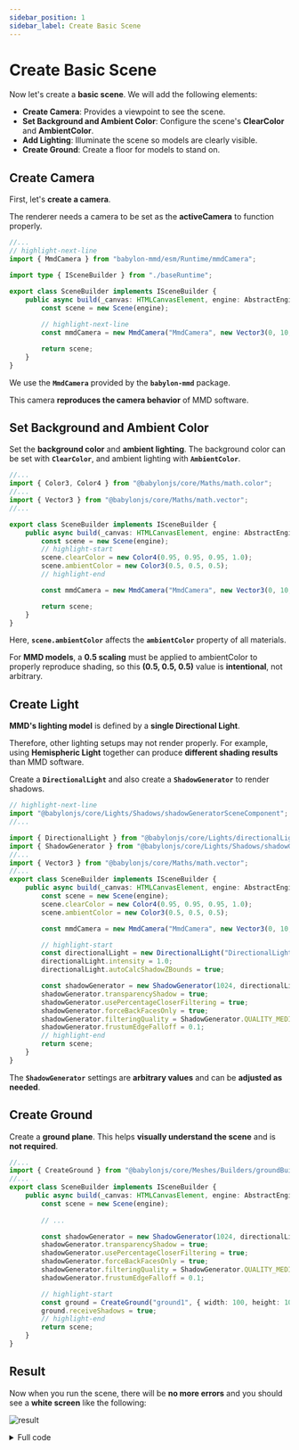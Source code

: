 ```yaml
---
sidebar_position: 1
sidebar_label: Create Basic Scene
---
```


# Create Basic Scene

Now let's create a **basic scene**. We will add the following elements:

- **Create Camera**: Provides a viewpoint to see the scene.
- **Set Background and Ambient Color**: Configure the scene's **ClearColor** and **AmbientColor**.
- **Add Lighting**: Illuminate the scene so models are clearly visible.
- **Create Ground**: Create a floor for models to stand on.

## Create Camera

First, let's **create a camera**.

The renderer needs a camera to be set as the **activeCamera** to function properly.

```typescript title="src/sceneBuilder.ts"
//...
// highlight-next-line
import { MmdCamera } from "babylon-mmd/esm/Runtime/mmdCamera";

import type { ISceneBuilder } from "./baseRuntime";

export class SceneBuilder implements ISceneBuilder {
    public async build(_canvas: HTMLCanvasElement, engine: AbstractEngine): Promise<Scene> {
        const scene = new Scene(engine);
        
        // highlight-next-line
        const mmdCamera = new MmdCamera("MmdCamera", new Vector3(0, 10, 0), scene);

        return scene;
    }
}
```

We use the **`MmdCamera`** provided by the **`babylon-mmd`** package.

This camera **reproduces the camera behavior** of MMD software.

## Set Background and Ambient Color

Set the **background color** and **ambient lighting**. The background color can be set with **`ClearColor`**, and ambient lighting with **`AmbientColor`**.

```typescript title="src/sceneBuilder.ts"
//...
import { Color3, Color4 } from "@babylonjs/core/Maths/math.color";
//...
import { Vector3 } from "@babylonjs/core/Maths/math.vector";
//...

export class SceneBuilder implements ISceneBuilder {
    public async build(_canvas: HTMLCanvasElement, engine: AbstractEngine): Promise<Scene> {
        const scene = new Scene(engine);
        // highlight-start
        scene.clearColor = new Color4(0.95, 0.95, 0.95, 1.0);
        scene.ambientColor = new Color3(0.5, 0.5, 0.5);
        // highlight-end

        const mmdCamera = new MmdCamera("MmdCamera", new Vector3(0, 10, 0), scene);

        return scene;
    }
}
```

Here, **`scene.ambientColor`** affects the **`ambientColor`** property of all materials.

For **MMD models**, a **0.5 scaling** must be applied to ambientColor to properly reproduce shading, so this **(0.5, 0.5, 0.5)** value is **intentional**, not arbitrary.

## Create Light

**MMD's lighting model** is defined by a **single Directional Light**.

Therefore, other lighting setups may not render properly. For example, using **Hemispheric Light** together can produce **different shading results** than MMD software.

Create a **`DirectionalLight`** and also create a **`ShadowGenerator`** to render shadows.

```typescript title="src/sceneBuilder.ts"
// highlight-next-line
import "@babylonjs/core/Lights/Shadows/shadowGeneratorSceneComponent";
//...

import { DirectionalLight } from "@babylonjs/core/Lights/directionalLight";
import { ShadowGenerator } from "@babylonjs/core/Lights/Shadows/shadowGenerator";
//...
import { Vector3 } from "@babylonjs/core/Maths/math.vector";
//...
export class SceneBuilder implements ISceneBuilder {
    public async build(_canvas: HTMLCanvasElement, engine: AbstractEngine): Promise<Scene> {
        const scene = new Scene(engine);
        scene.clearColor = new Color4(0.95, 0.95, 0.95, 1.0);
        scene.ambientColor = new Color3(0.5, 0.5, 0.5);

        const mmdCamera = new MmdCamera("MmdCamera", new Vector3(0, 10, 0), scene);

        // highlight-start
        const directionalLight = new DirectionalLight("DirectionalLight", new Vector3(0.5, -1, 1), scene);
        directionalLight.intensity = 1.0;
        directionalLight.autoCalcShadowZBounds = true;

        const shadowGenerator = new ShadowGenerator(1024, directionalLight, true);
        shadowGenerator.transparencyShadow = true;
        shadowGenerator.usePercentageCloserFiltering = true;
        shadowGenerator.forceBackFacesOnly = true;
        shadowGenerator.filteringQuality = ShadowGenerator.QUALITY_MEDIUM;
        shadowGenerator.frustumEdgeFalloff = 0.1;
        // highlight-end
        return scene;
    }
}
```

The **`ShadowGenerator`** settings are **arbitrary values** and can be **adjusted as needed**.

## Create Ground

Create a **ground plane**. This helps **visually understand the scene** and is **not required**.

```typescript title="src/sceneBuilder.ts"
//...
import { CreateGround } from "@babylonjs/core/Meshes/Builders/groundBuilder";
//...
export class SceneBuilder implements ISceneBuilder {
    public async build(_canvas: HTMLCanvasElement, engine: AbstractEngine): Promise<Scene> {
        const scene = new Scene(engine);
        
        // ...

        const shadowGenerator = new ShadowGenerator(1024, directionalLight, true);
        shadowGenerator.transparencyShadow = true;
        shadowGenerator.usePercentageCloserFiltering = true;
        shadowGenerator.forceBackFacesOnly = true;
        shadowGenerator.filteringQuality = ShadowGenerator.QUALITY_MEDIUM;
        shadowGenerator.frustumEdgeFalloff = 0.1;

        // highlight-start
        const ground = CreateGround("ground1", { width: 100, height: 100, subdivisions: 2, updatable: false }, scene);
        ground.receiveShadows = true;
        // highlight-end
        return scene;
    }
}
```

## Result

Now when you run the scene, there will be **no more errors** and you should see a **white screen** like the following:

![result](@site/docs/get-started/create-basic-scene/result.png)

<details>
<summary>Full code</summary>
```typescript title="src/sceneBuilder.ts"
// highlight-next-line
import "@babylonjs/core/Lights/Shadows/shadowGeneratorSceneComponent";

import type { AbstractEngine } from "@babylonjs/core/Engines/abstractEngine";
// highlight-start
import { DirectionalLight } from "@babylonjs/core/Lights/directionalLight";
import { ShadowGenerator } from "@babylonjs/core/Lights/Shadows/shadowGenerator";
import { Color3, Color4 } from "@babylonjs/core/Maths/math.color";
import { Vector3 } from "@babylonjs/core/Maths/math.vector";
import { CreateGround } from "@babylonjs/core/Meshes/Builders/groundBuilder";
// highlight-end
import { Scene } from "@babylonjs/core/scene";
// highlight-next-line
import { MmdCamera } from "babylon-mmd/esm/Runtime/mmdCamera";

import type { ISceneBuilder } from "./baseRuntime";

export class SceneBuilder implements ISceneBuilder {
    public async build(_canvas: HTMLCanvasElement, engine: AbstractEngine): Promise<Scene> {
        const scene = new Scene(engine);
        // highlight-start
        scene.clearColor = new Color4(0.95, 0.95, 0.95, 1.0);
        scene.ambientColor = new Color3(0.5, 0.5, 0.5);

        const mmdCamera = new MmdCamera("MmdCamera", new Vector3(0, 10, 0), scene);

        const directionalLight = new DirectionalLight("DirectionalLight", new Vector3(0.5, -1, 1), scene);
        directionalLight.intensity = 1.0;
        directionalLight.autoCalcShadowZBounds = true;

        const shadowGenerator = new ShadowGenerator(1024, directionalLight, true);
        shadowGenerator.transparencyShadow = true;
        shadowGenerator.usePercentageCloserFiltering = true;
        shadowGenerator.forceBackFacesOnly = true;
        shadowGenerator.filteringQuality = ShadowGenerator.QUALITY_MEDIUM;
        shadowGenerator.frustumEdgeFalloff = 0.1;

        const ground = CreateGround("ground1", { width: 100, height: 100, subdivisions: 2, updatable: false }, scene);
        ground.receiveShadows = true;
        // highlight-end

        return scene;
    }
}
```
</details>
